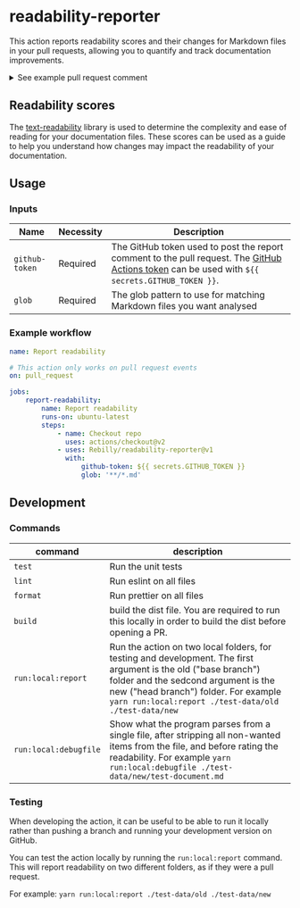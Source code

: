 # readability-reporter

This action reports readability scores and their changes for Markdown files in your pull requests, allowing you to quantify and track documentation improvements.

<details>
  <summary>See example pull request comment</summary>

Readability after merging this PR:

<details>
  <summary>View Metric Targets</summary>

| Metric                 | Range                                                  | Ideal score |
| ---------------------- |--------------------------------------------------------| ----------- |
| Flesch Reading Ease    | 100 (very easy read) to 0 (extremely difficult read)   | 60          |
| Gunning Fog            | 6 (very easy read) to 17 (extremely difficult read)    | 8 or less   |
| SMOG Index             | 6 (very easy read) to 14 (extremely difficult read)    | 8 or less   |
| Auto. Read. Index      | 6 (very easy read) to 14 (extremely difficult read)    | 8 or less   |
| Coleman Liau Index     | 6 (very easy read) to 17 (extremely difficult read)    | 8 or less   |
| Linsear Write          | 0 (very easy read) to 11 (extremely difficult read)    | 8 or less   |
| Dale-Chall Readability | 4.9 (very easy read) to 9.9 (extremely difficult read) | 6.9 or less |

</details>

| Path                                 | FRE      | GF       | SMOG    | ARI     | CLI      | LWF     | DCRS     |
| ------------------------------------ | -------- | -------- | ------- | ------- | -------- | ------- | -------- |
| [README.md](# 'README.md')           | 45.15    | 10.16    | 13.4    | 21.7    | 11.77    | 15.3    | 7.42     |
| &nbsp;                               | 🔴 -9.78 | 🟢 -1.26 | 🔴 +2.2 | 🟢 -1.2 | 🔴 +1.04 | 🔴 +1.8 | 🟢 -1.21 |
| [new-feature.md](# 'new-feature.md') | 5.15     | 14.23    | 0       | 13.7    | 17.35    | 5.5     | 10.75    |
| &nbsp;                               | -        | -        | -       | -       | -        | -       | -        |

Overall average:

&nbsp; | FRE | GF | SMOG | ARI | CLI | LWF | DCRS
--- | --- | --- | --- | --- | --- | --- | ---
Average | 17.52 | 13.73 | 12.35 | 16.6 | 14.91 | 12.95 | 8.71
&nbsp; | 🔴 -37.41 | 🔴 +2.31 | 🔴 +1.15 | 🟢 -6.3 | 🔴 +4.18 | 🟢 -0.55 | 🔴 +0.08

</details>

## Readability scores

The [text-readability](https://github.com/clearnote01/readability) library is used to determine the complexity and ease of reading for your documentation files. These scores can be used as a guide to help you understand how changes may impact the readability of your documentation.

## Usage

### Inputs

| Name           | Necessity | Description                                                                                                                                                                                                                                               |
| -------------- | --------- |-----------------------------------------------------------------------------------------------------------------------------------------------------------------------------------------------------------------------------------------------------------|
| `github-token` | Required  | The GitHub token used to post the report comment to the pull request. The [GitHub Actions token](https://docs.github.com/en/actions/reference/authentication-in-a-workflow#about-the-github_token-secret) can be used with `${{ secrets.GITHUB_TOKEN }}`. |
| `glob`         | Required  | The glob pattern to use for matching Markdown files you want analysed                                                                                                                                                                                     |

### Example workflow

```yaml
name: Report readability

# This action only works on pull request events
on: pull_request

jobs:
    report-readability:
        name: Report readability
        runs-on: ubuntu-latest
        steps:
            - name: Checkout repo
              uses: actions/checkout@v2
            - uses: Rebilly/readability-reporter@v1
              with:
                  github-token: ${{ secrets.GITHUB_TOKEN }}
                  glob: '**/*.md'
```

## Development

### Commands

| command     | description                                                                                                                                                                                                                                     |
| ----------- | ----------------------------------------------------------------------------------------------------------------------------------------------------------------------------------------------------------------------------------------------- |
| `test`      | Run the unit tests                                                                                                                                                                                                                              |
| `lint`      | Run eslint on all files                                                                                                                                                                                                                         |
| `format`    | Run prettier on all files                                                                                                                                                                                                                       |
| `build`     | build the dist file. You are required to run this locally in order to build the dist before opening a PR.                                                                                                                                       |
| `run:local:report` | Run the action on two local folders, for testing and development. The first argument is the old ("base branch") folder and the sedcond argument is the new ("head branch") folder. For example `yarn run:local:report ./test-data/old ./test-data/new` |
| `run:local:debugfile` | Show what the program parses from a single file, after stripping all non-wanted items from the file, and before rating the readability. For example `yarn run:local:debugfile ./test-data/new/test-document.md` |

### Testing

When developing the action, it can be useful to be able to run it locally rather than pushing a branch and running your development version on GitHub.

You can test the action locally by running the `run:local:report` command. This will report readability on two different folders, as if they were a pull request.

For example: `yarn run:local:report ./test-data/old ./test-data/new`
